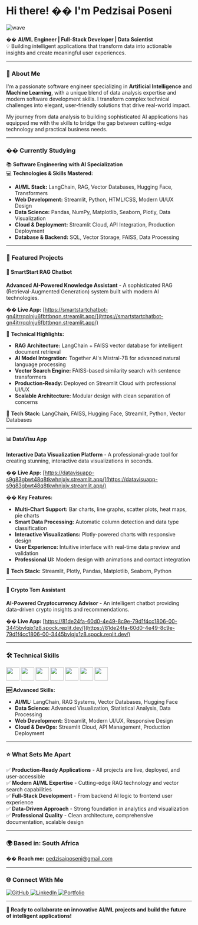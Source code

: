 # Hi there! �� I'm Pedzisai Poseni

![wave](https://user-images.githubusercontent.com/18350557/176309783-0785949b-9127-417c-8b55-ab5a4333674e.gif)

�� **AI/ML Engineer | Full-Stack Developer | Data Scientist**  
💡 Building intelligent applications that transform data into actionable insights and create meaningful user experiences.

---

### 🚀 About Me

I'm a passionate software engineer specializing in **Artificial Intelligence** and **Machine Learning**, with a unique blend of data analysis expertise and modern software development skills. I transform complex technical challenges into elegant, user-friendly solutions that drive real-world impact.

My journey from data analysis to building sophisticated AI applications has equipped me with the skills to bridge the gap between cutting-edge technology and practical business needs.

---

### �� Currently Studying

📚 **Software Engineering with AI Specialization**  
💻 **Technologies & Skills Mastered:**
- **AI/ML Stack:** LangChain, RAG, Vector Databases, Hugging Face, Transformers
- **Web Development:** Streamlit, Python, HTML/CSS, Modern UI/UX Design
- **Data Science:** Pandas, NumPy, Matplotlib, Seaborn, Plotly, Data Visualization
- **Cloud & Deployment:** Streamlit Cloud, API Integration, Production Deployment
- **Database & Backend:** SQL, Vector Storage, FAISS, Data Processing

---

### 🚀 Featured Projects

#### 🤖 SmartStart RAG Chatbot
**Advanced AI-Powered Knowledge Assistant** - A sophisticated RAG (Retrieval-Augmented Generation) system built with modern AI technologies.

**�� Live App:** [https://smartstartchatbot-gn4itrrqqlnju6fbttbnqn.streamlit.app/](https://smartstartchatbot-gn4itrrqqlnju6fbttbnqn.streamlit.app/)

🧠 **Technical Highlights:**
- **RAG Architecture:** LangChain + FAISS vector database for intelligent document retrieval
- **AI Model Integration:** Together AI's Mistral-7B for advanced natural language processing
- **Vector Search Engine:** FAISS-based similarity search with sentence transformers
- **Production-Ready:** Deployed on Streamlit Cloud with professional UI/UX
- **Scalable Architecture:** Modular design with clean separation of concerns

🔧 **Tech Stack:** LangChain, FAISS, Hugging Face, Streamlit, Python, Vector Databases

---

#### 📊 DataVisu App
**Interactive Data Visualization Platform** - A professional-grade tool for creating stunning, interactive data visualizations in seconds.

**�� Live App:** [https://datavisuapp-s9g83gbwt48q8tkwhnjxjv.streamlit.app/](https://datavisuapp-s9g83gbwt48q8tkwhnjxjv.streamlit.app/)

�� **Key Features:**
- **Multi-Chart Support:** Bar charts, line graphs, scatter plots, heat maps, pie charts
- **Smart Data Processing:** Automatic column detection and data type classification
- **Interactive Visualizations:** Plotly-powered charts with responsive design
- **User Experience:** Intuitive interface with real-time data preview and validation
- **Professional UI:** Modern design with animations and contact integration

🔧 **Tech Stack:** Streamlit, Plotly, Pandas, Matplotlib, Seaborn, Python

---

#### 💬 Crypto Tom Assistant
**AI-Powered Cryptocurrency Advisor** - An intelligent chatbot providing data-driven crypto insights and recommendations.

**�� Live App:** [https://81de24fa-60d0-4e49-8c9e-79d1f4cc1806-00-3445bvlqjx1z8.spock.replit.dev/](https://81de24fa-60d0-4e49-8c9e-79d1f4cc1806-00-3445bvlqjx1z8.spock.replit.dev/)

---

### 🛠️ Technical Skills

<p align="left">
  <a href="https://git-scm.com/" target="_blank"><img src="https://raw.githubusercontent.com/danielcranney/readme-generator/main/public/icons/skills/git-colored.svg" width="36" /></a>
  <a href="https://www.python.org/" target="_blank"><img src="https://raw.githubusercontent.com/danielcranney/readme-generator/main/public/icons/skills/python-colored.svg" width="36" /></a>
  <a href="https://www.r-project.org/" target="_blank"><img src="https://raw.githubusercontent.com/danielcranney/readme-generator/main/public/icons/skills/rlang-colored.svg" width="36" /></a>
  <a href="https://www.mysql.com/" target="_blank"><img src="https://raw.githubusercontent.com/danielcranney/readme-generator/main/public/icons/skills/mysql-colored.svg" width="36" /></a>
  <a href="https://aws.amazon.com" target="_blank"><img src="https://raw.githubusercontent.com/danielcranney/readme-generator/main/public/icons/skills/aws-colored.svg" width="36" /></a>
  <a href="https://www.blender.org/" target="_blank"><img src="https://raw.githubusercontent.com/danielcranney/readme-generator/main/public/icons/skills/blender-colored.svg" width="36" /></a>
  <a href="https://www.adobe.com/products/photoshop.html" target="_blank"><img src="https://raw.githubusercontent.com/danielcranney/readme-generator/main/public/icons/skills/photoshop-colored.svg" width="36" /></a>
</p>

**🆕 Advanced Skills:**
- **AI/ML:** LangChain, RAG Systems, Vector Databases, Hugging Face
- **Data Science:** Advanced Visualization, Statistical Analysis, Data Processing
- **Web Development:** Streamlit, Modern UI/UX, Responsive Design
- **Cloud & DevOps:** Streamlit Cloud, API Management, Production Deployment

---

### ⭐ What Sets Me Apart

✅ **Production-Ready Applications** - All projects are live, deployed, and user-accessible  
✅ **Modern AI/ML Expertise** - Cutting-edge RAG technology and vector search capabilities  
✅ **Full-Stack Development** - From backend AI logic to frontend user experience  
✅ **Data-Driven Approach** - Strong foundation in analytics and visualization  
✅ **Professional Quality** - Clean architecture, comprehensive documentation, scalable design  

---

### 🌍 Based in: South Africa  
�� **Reach me:** [pedzisaiposeni@gmail.com](mailto:pedzisaiposeni@gmail.com)

---

### 🌐 Connect With Me

<p align="left">
  <a href="https://github.com/Poscom2010" target="_blank">
    <img src="https://img.shields.io/badge/GitHub-100000?style=for-the-badge&logo=github&logoColor=white" alt="GitHub" />
  </a>
  <a href="www.linkedin.com/in/pedzisaiposeniportfolio" target="_blank">
    <img src="https://img.shields.io/badge/LinkedIn-0077B5?style=for-the-badge&logo=linkedin&logoColor=white" alt="LinkedIn" />
  </a>
  <a href="https://poscom2010.github.io/" target="_blank">
    <img src="https://img.shields.io/badge/Portfolio-FF5722?style=for-the-badge&logo=todoist&logoColor=white" alt="Portfolio" />
  </a>
</p>

---

**🚀 Ready to collaborate on innovative AI/ML projects and build the future of intelligent applications!**
